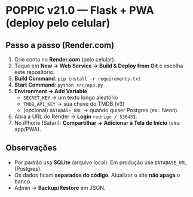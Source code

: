 # POPPIC v21.0 — Flask + PWA (deploy pelo celular)

## Passo a passo (Render.com)
1) Crie conta no **Render.com** (pelo celular).  
2) Toque em **New → Web Service → Build & Deploy from Git** e escolha este repositório.  
3) **Build Command**: `pip install -r requirements.txt`  
4) **Start Command**: `python src/app.py`  
5) **Environment → Add Variable**  
   - `SECRET_KEY` → um texto longo aleatório  
   - `TMDB_API_KEY` → sua chave do TMDB (v3)  
   - (opcional) `DATABASE_URL` → quando quiser Postgres (ex.: Neon).  
6) Abra a URL do Render → **Login** `rodrigo / 530431`.  
7) No iPhone (Safari): **Compartilhar → Adicionar à Tela de Início** (vira app/PWA).

## Observações
- Por padrão usa **SQLite** (arquivo local). Em produção use `DATABASE_URL` (Postgres).  
- Os dados ficam **separados do código**. Atualizar o site **não apaga** o banco.  
- Admin → **Backup/Restore** em JSON.
